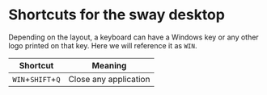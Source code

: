 # Shortcuts for the sway desktop

Depending on the layout, a keyboard can have a Windows key or any other logo printed on that key. Here we will reference it as `WIN`.

|Shortcut|Meaning|
|:------:|:-----:|
|`WIN`+`SHIFT`+`Q`|Close any application|
